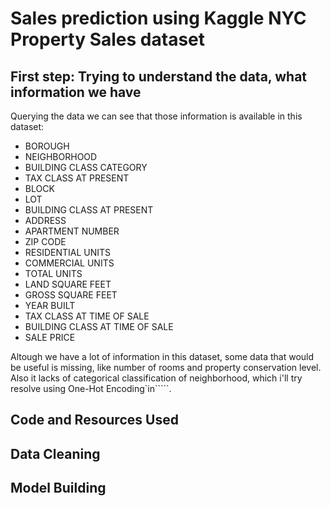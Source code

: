 # Sales prediction using Kaggle NYC Property Sales dataset 
## First step: Trying to understand the data, what information we have
Querying the data we can see that those information is available in this dataset:
* BOROUGH
* NEIGHBORHOOD
* BUILDING CLASS CATEGORY
* TAX CLASS AT PRESENT
* BLOCK
* LOT
* BUILDING CLASS AT PRESENT
* ADDRESS
* APARTMENT NUMBER
* ZIP CODE
* RESIDENTIAL UNITS
* COMMERCIAL UNITS
* TOTAL UNITS
* LAND SQUARE FEET
* GROSS SQUARE FEET
* YEAR BUILT
* TAX CLASS AT TIME OF SALE
* BUILDING CLASS AT TIME OF SALE
* SALE PRICE

Altough we have a lot of information in this dataset, some data that would be useful is missing, like number of rooms and property conservation level. Also it lacks of categorical classification of neighborhood, which i'll try resolve using One-Hot Encoding`in`````.
## Code and Resources Used
## Data Cleaning
## Model Building
